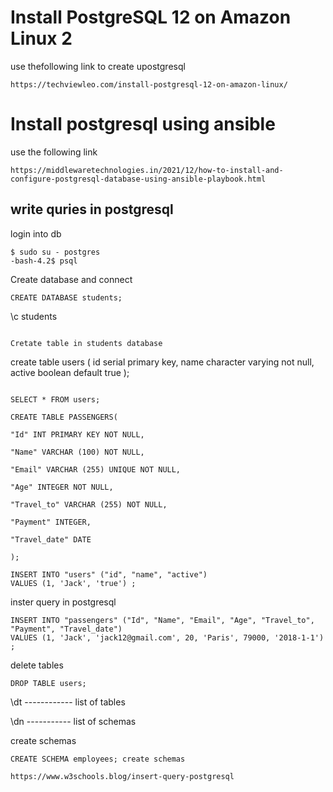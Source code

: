 # Install PostgreSQL 12 on Amazon Linux 2
use thefollowing link to create upostgresql
```
https://techviewleo.com/install-postgresql-12-on-amazon-linux/
```

# Install postgresql using ansible
use the following link
```
https://middlewaretechnologies.in/2021/12/how-to-install-and-configure-postgresql-database-using-ansible-playbook.html
```
## write quries in postgresql
login into db
```
$ sudo su - postgres 
-bash-4.2$ psql 
```
Create database and connect
```
CREATE DATABASE students;
```
\c students 
```

Cretate table in students database
```
create table users (
  id serial primary key,
  name character varying not null,
  active boolean default true
);
```

SELECT * FROM users;
```
```
CREATE TABLE PASSENGERS(

"Id" INT PRIMARY KEY NOT NULL,

"Name" VARCHAR (100) NOT NULL,

"Email" VARCHAR (255) UNIQUE NOT NULL,

"Age" INTEGER NOT NULL,

"Travel_to" VARCHAR (255) NOT NULL,

"Payment" INTEGER,

"Travel_date" DATE

);
```
```
INSERT INTO "users" ("id", "name", "active")
VALUES (1, 'Jack', 'true') ;
```
inster query in postgresql
```
INSERT INTO "passengers" ("Id", "Name", "Email", "Age", "Travel_to", "Payment", "Travel_date")
VALUES (1, 'Jack', 'jack12@gmail.com', 20, 'Paris', 79000, '2018-1-1') ;
```
delete tables
```
DROP TABLE users; 
```
\dt ------------ list of tables

\dn ----------- list of schemas

create schemas
```
CREATE SCHEMA employees; create schemas

https://www.w3schools.blog/insert-query-postgresql

